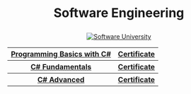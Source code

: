 # <p align="center">Software Engineering<p>

<p align="center"> <a href="https://softuni.bg/trainings/courses" title="Software University"><img src="https://i.imgur.com/pyj63z2.png" alt="Software University"></a><p>

<table align="center">
  <tr>
    <th><a href="https://softuni.bg/trainings/3038/programming-basics-with-c-sharp-july-2020"> Programming Basics with C# </a></th>
    <th><a href="https://softuni.bg/certificates/details/88258/3bb30352"> Certificate </a></th>
  </tr>
  <tr>
    <th><a href="https://softuni.bg/trainings/3135/csharp-fundamentals-september-2020">C# Fundamentals</a></th>
    <th><a href="https://softuni.bg/certificates/details/96344/e7233f2e"> Certificate </a></th>
  </tr>
  <tr>
    <th><a href="https://softuni.bg/trainings/3343/csharp-advanced-may-2021"> C# Advanced </a></th>
    <th><a href="https://softuni.bg/certificates/details/112898/4fa35bcd"> Certificate </a></th>
  </tr>
  </table>
